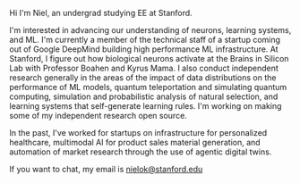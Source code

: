Hi I'm Niel, an undergrad studying EE at Stanford. 

I'm interested in advancing our understanding of neurons, learning systems, and ML. I'm currently a member of the technical staff of a startup coming out of Google DeepMind building high performance ML infrastructure. At Stanford, I figure out how biological neurons activate at the Brains in Silicon Lab with Professor Boahen and Kyrus Mama. I also conduct independent research generally in the areas of the impact of data distributions on the performance of ML models, quantum teleportation and simulating quantum computing, simulation and probabilistic analysis of natural selection, and learning systems that self-generate learning rules. I'm working on making some of my independent research open source.

In the past, I've worked for startups on infrastructure for personalized healthcare, multimodal AI for product sales material generation, and automation of market research through the use of agentic digital twins.  

If you want to chat, my email is nielok@stanford.edu
<!--
**NielOk/NielOk** is a ✨ _special_ ✨ repository because its `README.md` (this file) appears on your GitHub profile.

Here are some ideas to get you started:

- 🔭 I’m currently working on ...
- 🌱 I’m currently learning ...
- 👯 I’m looking to collaborate on ...
- 🤔 I’m looking for help with ...
- 💬 Ask me about ...
- 📫 How to reach me: ...
- 😄 Pronouns: ...
- ⚡ Fun fact: ...
-->

